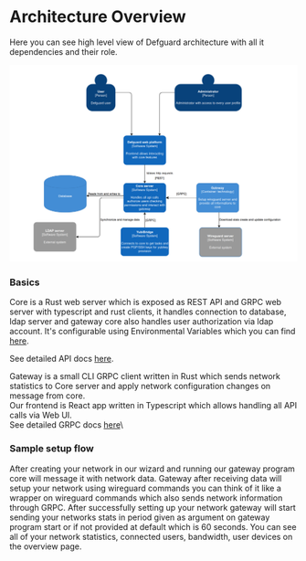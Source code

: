 # Architecture Overview

Here you can see high level view of Defguard architecture with all it dependencies and their role.

![High level look at Defguard architecture ](../.gitbook/assets/architecture.png)

### Basics

Core is a Rust web server which is exposed as REST API and GRPC web server with typescript and rust clients, it handles connection to database, ldap server and gateway core also handles user authorization via ldap account. It's configurable using Environmental Variables which you can find [here](environmental-variables-configuration.md).

See detailed API docs [here](https://google.com).

Gateway is a small CLI GRPC client written in Rust which sends network statistics to Core server and apply network configuration changes on message from core.\
Our frontend is React app written in Typescript which allows handling all API calls via Web UI.\
See detailed GRPC docs [here](https://google.com)\


### Sample setup flow

After creating your network in our wizard and running our gateway program core will message it with network data. Gateway after receiving data will setup your network using wireguard commands you can think of it like a wrapper on wireguard commands which also sends network information through GRPC. After successfully setting up your network gateway will start sending your networks stats in period given as argument on gateway program start or if not provided at default which is 60 seconds. You can see all of your network statistics, connected users, bandwidth, user devices on the overview page.

